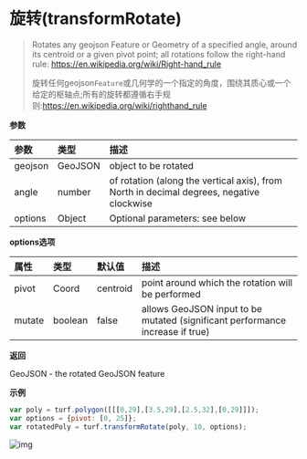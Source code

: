 # 旋转(transformRotate)

> Rotates any geojson Feature or Geometry of a specified angle, around its centroid or a given pivot point; all rotations follow the right-hand rule: https://en.wikipedia.org/wiki/Right-hand_rule
> 
> 旋转任何geojson`Feature`或几何学的一个指定的角度，围绕其质心或一个给定的枢轴点;所有的旋转都遵循右手规则:https://en.wikipedia.org/wiki/righthand_rule

**参数**

| 参数    | 类型    | 描述                                                         |
| :------ | :------ | :----------------------------------------------------------- |
| geojson | GeoJSON | object to be rotated                                         |
| angle   | number  | of rotation (along the vertical axis), from North in decimal degrees, negative clockwise |
| options | Object  | Optional parameters: see below                               |

**options选项**

| 属性   | 类型    | 默认值   | 描述                                                         |
| :----- | :------ | :------- | :----------------------------------------------------------- |
| pivot  | Coord   | centroid | point around which the rotation will be performed            |
| mutate | boolean | false    | allows GeoJSON input to be mutated (significant performance increase if true) |

**返回**

GeoJSON - the rotated GeoJSON feature

**示例**

```js
var poly = turf.polygon([[[0,29],[3.5,29],[2.5,32],[0,29]]]);
var options = {pivot: [0, 25]};
var rotatedPoly = turf.transformRotate(poly, 10, options);
```

![img](https://pzy-images.oss-cn-hangzhou.aliyuncs.com/img/transformRotate.a9355690.webp)